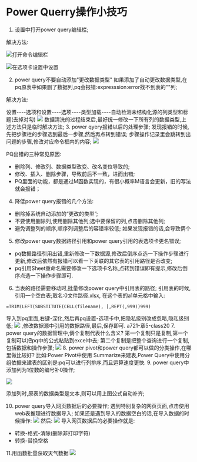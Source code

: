 # Power Querry操作小技巧

1. 设置中打开power query编辑栏;

解决方法:

![打开命令编辑栏](https://img.ibolee.com/git_blog/pqtips0.png)

![在选项卡设置中设置](https://img.ibolee.com/git_blog/pqtips1.png)

2. power query不要自动添加"更改数据类型"
如果添加了自动更改数据类型,在pq原表中如果删了数据列,pq会报错:expresssion:error找不到表的""列;

解决方法:

设置----选项和设置----选项----类型加载----自动检测未结构化源的列类型和标题(去掉对勾)
![](https://img.ibolee.com/git_blog/pqtips3.png)
数据清洗的过程结束后,最好统一修改一下所有列的数据类型,上述方法只是临时解决方法;
3. power qyery报错以后的处理步骤;
发现报错的时候,先把步骤栏的步骤选到最后一步骤,然后再点转到错误;
步骤操作记录里会跳转到出问题的步骤,修改对应命令框内的内容;
![](https://img.ibolee.com/git_blog/pqtips4.png)

PQ出错的三种常见原因:

+ 删除列、修改列、数据类型改变、改名变位导致的;
+ 修改、插入、删除步骤，导致前后不一致，进而出错;
+ PQ里面的功能，都是通过M函数实现的，有很小概率M语言会更新，旧的写法就会报错；
4. 降低power query报错的几个方法:

+ 删除掉系统自动添加的“更改的类型”;
+ 不要使用删除列,使用删除其他列;选中要保留的列,点击删除其他列;
+ 避免调整列的顺序,顺序列调整后的容错率较低;
  如果发现报错的话,会导致俩个
5. 修改power query数据路径引用和power query引用的表选项卡更名错误;
+ pq数据路径引用出错,重新修改一下数据源,修改后倒序点选一下操作步骤进行更新,修改后依然有报错可以看一下关联的其它表的引用路径是否改变;
+ pq引用Sheet重命名需要修改一下选项卡名称,点转到错误即有提示,修改后倒序点选一下操作步骤即可.
6. 当表的路径需要移动时,批量修改power query中引用表的路径;
引用表的时候,引用一个空白表;取名:0文件路径.xlsx,
在这个表的a1单元格中输入:
```
=TRIM(LEFT(SUBSTITUTE(CELL(filename), [,REPT(,999))999)
```
导入到pq里面,右键-深化,然后再pq设置-选项卡中,把隐私级别改成忽略,隐私级别低;
![](https://img.ibolee.com/git_blog/pqtips5.png) ,修改数据源中引用的数据路径,最后,保存即可.
a721-章5-class20
7. power query的数据管理中,俩个复制代表什么含义?
第一个复制只是复制,第一个复制可以把pq中的公式粘贴到excel中去;
第二个复制是把整个查询进行一个复制,包括数据和操作步骤;
![](https://img.ibolee.com/git_blog/pqtips6.png)
8. power pivot和power query都可以做的分类操作,在哪里做比较好?
比如:Power Pivot中使用 Summarize来建表,Power Query中使用分组依据来建表的区别是:pq可以进行列排序,而且运算速度更快.
9. power query中添加列为1位数的编号补0操作;

![](https://img.ibolee.com/git_blog/pqtips7.png)

添加列时,原表的数据类型是文本,则可以用上图公式自动补齐;

10. power query导入网页数据后的必要操作;
遇到特别复杂的网页页面,点击使用web表推理进行数据导入;
如果还是遇到导入的数据空白的话,在导入数据的时候操作:
![](https://img.ibolee.com/git_blog/pq%E5%AF%BC%E5%85%A5%E7%BD%91%E9%A1%B5%E6%95%B0%E6%8D%AE.png)
然后:
![](https://img.ibolee.com/git_blog/pq%E5%AF%BC%E5%85%A5%E7%BD%91%E9%A1%B5%E6%95%B0%E6%8D%AE2.png)
导入网页数据后的必要操作就是:
+ 转换-格式-清除(删除非打印字符)
+ 转换-替换空格
  
11.用函数批量获取天气数据
![](https://img.ibolee.com/git_blog/%E5%87%BD%E6%95%B0%E8%8E%B7%E5%8F%96%E5%A4%A9%E6%B0%94%E6%95%B0%E6%8D%AE.png)

